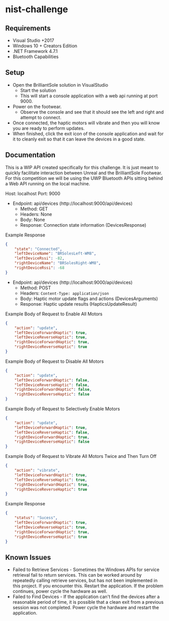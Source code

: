 # nist-challenge

## Requirements

- Visual Studio +2017
- Windows 10 + Creators Edition
- .NET Framework 4.7.1
- Bluetooth Capabilities

## Setup

* Open the BrilliantSole solution in VisualStudio
    * Start the solution
    * This will start a console application with a web api running at port 9000.
* Power on the footwear.
    * Observe the console and see that it should see the left and right and attempt to connect.
* Once connected, the haptic motors will vibrate and then you will know you are ready to perform updates.
* When finished, click the exit icon of the console application and wait for it to cleanly exit so that it can leave the devices in a good state.

## Documentation

This is a WIP API created specifically for this challenge.  It is just meant to quickly facilitate interaction between Unreal and the BrilliantSole Footwear.  For this competition we will be using the UWP Bluetooth APIs sitting behind a Web API running on the local machine.

Host: localhost
Port: 9000

* Endpoint: api/devices (http://localhost:9000/api/devices)
    * Method: GET
    * Headers: None
    * Body: None
    * Response: Connection state information (DevicesResponse)

Example Response
```json
{
    "state": "Connected",
    "leftDeviceName": "BRSolesLeft-WM8",
    "leftDeviceRssi": -82,
    "rightDeviceName": "BRSolesRight-WM8",
    "rightDeviceRssi": -68
}
```

* Endpoint: api/devices (http://localhost:9000/api/devices)
    * Method: POST
    * Headers: `Content-Type: application/json`
    * Body: Haptic motor update flags and actions (DevicesArguments)
    * Response: Haptic update results (HapticsUpdateResult)

Example Body of Request to Enable All Motors
```json
{
    "action": "update",
    "leftDeviceForwardHaptic": true,
    "leftDeviceReverseHaptic": true,
    "rightDeviceForwardHaptic": true,
    "rightDeviceReverseHaptic": true
}
```

Example Body of Request to Disable All Motors
```json
{
    "action": "update",
    "leftDeviceForwardHaptic": false,
    "leftDeviceReverseHaptic": false,
    "rightDeviceForwardHaptic": false,
    "rightDeviceReverseHaptic": false
}
```

Example Body of Request to Selectively Enable Motors
```json
{
    "action": "update",
    "leftDeviceForwardHaptic": true,
    "leftDeviceReverseHaptic": false,
    "rightDeviceForwardHaptic": true,
    "rightDeviceReverseHaptic": false
}
```

Example Body of Request to Vibrate All Motors Twice and Then Turn Off
```json
{
    "action": "vibrate",
    "leftDeviceForwardHaptic": true,
    "leftDeviceReverseHaptic": true,
    "rightDeviceForwardHaptic": true,
    "rightDeviceReverseHaptic": true
}
```

Example Response
```json
{
    "status": "Sucess",
    "leftDeviceForwardHaptic": true,
    "leftDeviceReverseHaptic": true,
    "rightDeviceForwardHaptic": true,
    "rightDeviceReverseHaptic": true
}
```


## Known Issues

* Failed to Retrieve Services - Sometimes the Windows APIs for service retrieval fail to return services.  This can be worked around by repeatedly calling retrieve services, but has not been implemented in this project.  If you encounter this. Restart the application.  If the problem continues, power cycle the hardware as well.
* Failed to Find Devices - If the application can't find the devices after a reasonable period of time, it is possible that a clean exit from a previous session was not completed.  Power cycle the hardware and restart the application.
